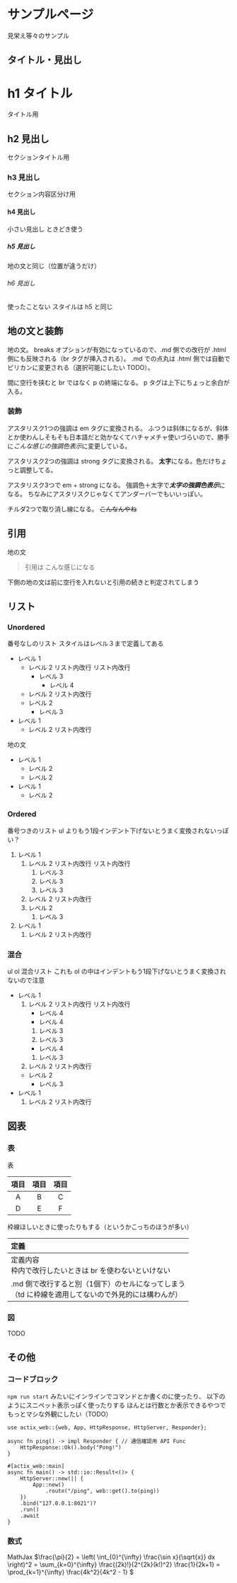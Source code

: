# サンプルページ

見栄え等々のサンプル

## タイトル・見出し

# h1 タイトル
タイトル用

## h2 見出し
セクションタイトル用

### h3 見出し
セクション内容区分け用

#### h4 見出し
小さい見出し
ときどき使う

##### h5 見出し
地の文と同じ（位置が違うだけ）

###### h6 見出し
使ったことない
スタイルは h5 と同じ

## 地の文と装飾

地の文。
breaks オプションが有効になっているので、.md 側での改行が .html 側にも反映される（br タグが挿入される）。
.md での点丸は .html 側では自動でピリカンに変更される（選択可能にしたい TODO）。

間に空行を挟むと br ではなく p の終端になる。
p タグは上下にちょっと余白が入る。

### 装飾
アスタリスク1つの強調は em タグに変換される。
ふつうは斜体になるが、斜体とか使わんしそもそも日本語だと効かなくてハチャメチャ使いづらいので、勝手に*こんな感じの強調色表示*に変更している。

アスタリスク2つの強調は strong タグに変換される。
**太字**になる。色だけちょっと調整してる。

アスタリスク3つで em + strong になる。
強調色＋太字で***太字の強調色表示***になる。
ちなみにアスタリスクじゃなくてアンダーバーでもいいっぽい。

チルダ2つで取り消し線になる。
~~こんなんやね~~

## 引用

地の文
> 引用は
> こんな感じになる

下側の地の文は前に空行を入れないと引用の続きと判定されてしまう

## リスト

### Unordered
番号なしのリスト
スタイルはレベル３まで定義してある

- レベル 1
  - レベル 2
    リスト内改行
    リスト内改行
    - レベル 3
      - レベル 4
  - レベル 2
    リスト内改行
  - レベル 2
    - レベル 3
- レベル 1
  - レベル 2
    リスト内改行

地の文

- レベル 1
  - レベル 2
  - レベル 2
- レベル 1
  - レベル 2

### Ordered
番号つきのリスト
ul よりもう1段インデント下げないとうまく変換されないっぽい？

1. レベル 1
    1. レベル 2
      リスト内改行
      リスト内改行
        1. レベル 3
        1. レベル 3
        1. レベル 3
    1. レベル 2
      リスト内改行
    1. レベル 2
        1. レベル 3
1. レベル 1
    1. レベル 2
      リスト内改行

### 混合
ul ol 混合リスト
これも ol の中はインデントもう1段下げないとうまく変換されないので注意

- レベル 1
  1. レベル 2
    リスト内改行
    リスト内改行
      - レベル 4
      - レベル 4
      1. レベル 3
      1. レベル 3
      - レベル 4
      1. レベル 3
  1. レベル 2
    リスト内改行
  - レベル 2
    - レベル 3
- レベル 1
  1. レベル 2
    リスト内改行

## 図表
### 表

表

|項目|項目|項目|
|:--:|:--:|:--:|
|A|B|C|
|D|E|F|

枠線ほしいときに使ったりもする（というかこっちのほうが多い）

|定義|
|:--|
|定義内容<br />枠内で改行したいときは br を使わないといけない
.md 側で改行すると別（1個下）のセルになってしまう<br />（td に枠線を適用してないので外見的には構わんが）|

### 図

TODO

## その他
### コードブロック
`npm run start` みたいにインラインでコマンドとか書くのに使ったり、
以下のようにスニペット表示っぽく使ったりする
ほんとは行数とか表示できるやつでもっとマシな外観にしたい（TODO）

```
use actix_web::{web, App, HttpResponse, HttpServer, Responder};

async fn ping() -> impl Responder { // 通信確認用 API Func
    HttpResponse::Ok().body("Pong!")
}

#[actix_web::main]
async fn main() -> std::io::Result<()> {
    HttpServer::new(|| {
        App::new()
            .route("/ping", web::get().to(ping))
    })
    .bind("127.0.0.1:8021")?
    .run()
    .await
}
```


### 数式
MathJax
$\frac{\pi}{2} =
  \left( \int_{0}^{\infty} \frac{\sin x}{\sqrt{x}} dx \right)^2 =
  \sum_{k=0}^{\infty} \frac{(2k)!}{2^{2k}(k!)^2} \frac{1}{2k+1} =
  \prod_{k=1}^{\infty} \frac{4k^2}{4k^2 - 1}
$

